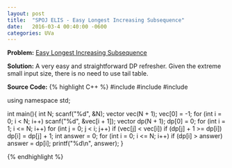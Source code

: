 ```yaml
---
layout: post
title:  "SPOJ ELIS - Easy Longest Increasing Subsequence"
date:   2016-03-4 00:40:00 -0600
categories: UVa
---
```


**Problem:** [Easy Longest Increasing Subsequence]

**Solution:**
A very easy and straightforward DP refresher.
Given the extreme small input size, there is no need to use tail table.

**Source Code:**
{% highlight C++ %}
#include <iostream>
#include <cstdio>
#include <vector>

using namespace std;

int main(){
    int N;
    scanf("%d", &N);
    vector<int> vec(N + 1);
    vec[0] = -1;
    for (int i = 0; i < N; i++)
        scanf("%d", &vec[i + 1]);
    vector<int> dp(N + 1);
    dp[0] = 0;
    for (int i = 1; i <= N; i++)
        for (int j = 0; j < i; j++)
            if (vec[j] < vec[i])
                if (dp[j] + 1 >= dp[i])
                    dp[i] = dp[j] + 1;
    int answer = 0;
    for (int i = 0; i <= N; i++)
        if (dp[i] > answer)
            answer = dp[i];
    printf("%d\n", answer);
}

{% endhighlight %}

[Easy Longest Increasing Subsequence]: http://www.spoj.com/problems/ELIS
